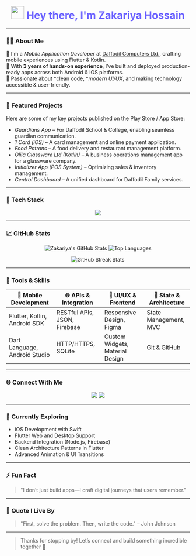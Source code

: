 <!-- GitHub Profile README.md -->

<h1 align="center">
  <img src="https://em-content.zobj.net/source/microsoft/310/waving-hand_1f44b.png" width="35px" />
  <span style="color: #6C63FF; font-weight: bold;">Hey there, I'm Zakariya Hossain</span>
</h1>



---

### 👨‍💻 About Me

🔹 I'm a *Mobile Application Developer* at [Daffodil Computers Ltd.](https://daffodil-bd.com/), crafting mobile experiences using Flutter & Kotlin.  
🔹 With **3 years of hands-on experience**, I’ve built and deployed production-ready apps across both Android & iOS platforms.  
🔹 Passionate about *clean code, **modern UI/UX*, and making technology accessible & user-friendly.

---

### 📱 Featured Projects

Here are some of my key projects published on the Play Store / App Store:

- *Guardians App* – For Daffodil School & College, enabling seamless guardian communication.  
- *1 Card (iOS)* – A card management and online payment application.  
- *Food Patrons* – A food delivery and restaurant management platform.  
- *Olila Glassware Ltd (Kotlin)* – A business operations management app for a glassware company.  
- *Initializer App (POS System)* – Optimizing sales & inventory management.  
- *Central Dashboard* – A unified dashboard for Daffodil Family services.

---

### 🧰 Tech Stack

<p align="center">
  <img src="https://skillicons.dev/icons?i=flutter,dart,androidstudio,kotlin,github,git,figma,linux,android,postman,visualstudio" />
</p>

---

### 📈 GitHub Stats

<p align="center">
  <img src="https://github-readme-stats.vercel.app/api?username=JakariyaHossain&show_icons=true&theme=radical" alt="Zakariya's GitHub Stats" />
  <img src="https://github-readme-stats.vercel.app/api/top-langs/?username=JakariyaHossain&layout=compact&theme=radical" alt="Top Languages" />
</p>

<p align="center">
  <img src="https://github-readme-streak-stats.herokuapp.com?user=JakariyaHossain&theme=radical" alt="GitHub Streak Stats" />
</p>

---

### 🔧 Tools & Skills

| 📱 Mobile Development          | 🌐 APIs & Integration        | 🎨 UI/UX & Frontend              | 🔄 State & Architecture |
| ----------------------------- | ---------------------------- | -------------------------------- | ------------------------ |
| Flutter, Kotlin, Android SDK  | RESTful APIs, JSON, Firebase | Responsive Design, Figma        | State Management, MVC    |
| Dart Language, Android Studio | HTTP/HTTPS, SQLite           | Custom Widgets, Material Design | Git & GitHub             |

---

### 🌐 Connect With Me

<p align="center">
  <a href="mailto:zakariyahossain1996@gmail.com"><img src="https://img.shields.io/badge/Email-%23D14836.svg?&style=for-the-badge&logo=gmail&logoColor=white"/></a>
  <a href="https://www.linkedin.com/in/zakariya-hossain-104704205/"><img src="https://img.shields.io/badge/LinkedIn-%230077B5.svg?&style=for-the-badge&logo=linkedin&logoColor=white" /></a>
</p>

---

### 🚀 Currently Exploring

- iOS Development with Swift
- Flutter Web and Desktop Support
- Backend Integration (Node.js, Firebase)
- Clean Architecture Patterns in Flutter
- Advanced Animation & UI Transitions

---

### ⚡ Fun Fact

> "I don’t just build apps—I craft digital journeys that users remember."

---

### 🧠 Quote I Live By

> "First, solve the problem. Then, write the code." – John Johnson

---

> Thanks for stopping by! Let’s connect and build something incredible together 🚀

